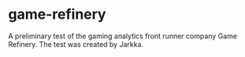 # game-refinery

A preliminary test of the gaming analytics front runner company Game Refinery. The test was created by Jarkka.
